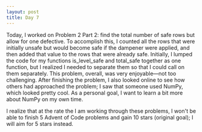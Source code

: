 ```yaml
---
layout: post
title: Day 7
---
```

Today, I worked on Problem 2 Part 2: find the total number of safe rows but allow for one defective. To accomplish this, I counted all the rows that were initially unsafe but would become safe if the dampener were applied, and then added that value to the rows that were already safe. Initially, I lumped the code for my functions is_level_safe and total_safe together as one function, but I realized I needed to separate them so that I could call on them separately. This problem, overall, was very enjoyable—not too challenging. After finishing the problem, I also looked online to see how others had approached the problem; I saw that someone used NumPy, which looked pretty cool. As a personal goal, I want to learn a bit more about NumPy on my own time.

I realize that at the rate the I am working through these problems, I won't be able to finish 5 Advent of Code problems and gain 10 stars (original goal); I will aim for 5 stars instead.

